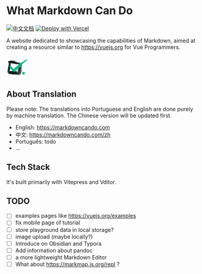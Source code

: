 # What Markdown Can Do

[![中文文档](https://img.shields.io/badge/中文-读我-blue?style=for-the-badge)](/readme-zh.md) [![Deploy with Vercel](https://vercel.com/button)](https://vercel.com/import/project?template=https://github.com/gantrol/markdown-can-do)

A website dedicated to showcasing the capabilities of Markdown, aimed at creating a resource similar to https://vuejs.org for Vue Programmers. 

![icon](public/logo-mini.png)

## About Translation

Please note: The translations into Portuguese and English are done purely by machine translation. The Chinese version will be updated first.

- English: https://markdowncando.com
- 中文: https://markdowncando.com/zh
- Português: todo
- ...

## Tech Stack

It's built primarily with Vitepress and Vditor.

## TODO

- [ ] examples pages like https://vuejs.org/examples
- [ ] fix mobile page of tutorial
- [ ] store playground data in local storage?
- [ ] image upload (maybe locally?)
- [ ] Introduce on Obsidian and Typora
- [ ] Add information about pandoc
- [ ] a more lightweight Markdown Editor
- [ ] What about https://markmap.js.org/repl ?
